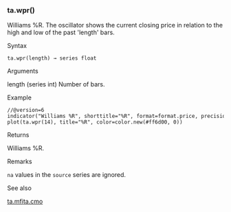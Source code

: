 ### ta.wpr()

Williams %R. The oscillator shows the current closing price in relation to the high and low of the past 'length' bars.

Syntax

```
ta.wpr(length) → series float
```

Arguments

length (series int) Number of bars.

Example

```
//@version=6  
indicator("Williams %R", shorttitle="%R", format=format.price, precision=2)  
plot(ta.wpr(14), title="%R", color=color.new(#ff6d00, 0))
```

Returns

Williams %R.

Remarks

`na` values in the `source` series are ignored.

See also

[ta.mfi](#fun_ta.mfi)[ta.cmo](#fun_ta.cmo)

